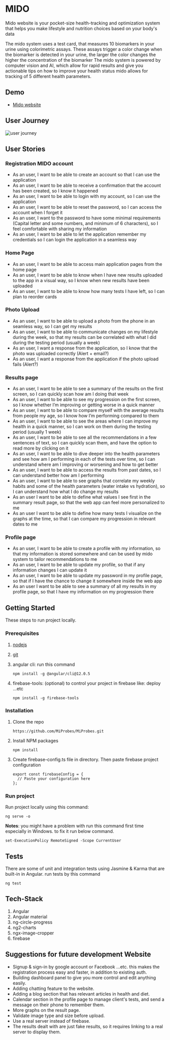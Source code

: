 # MIDO

Mido website is your pocket-size health-tracking and optimization system that helps you make lifestyle and nutrition choices based on your body's data

The mido system uses a test card, that measures 10 biomarkers in your urine using colorimetric assays. These assays trigger a color change when the biomarker is detected in your urine, the larger the color changes the higher the concentration of the biomarker The mido system is powered by computer vision and AI, which allow for rapid results and give you actionable tips on how to improve your health status mido allows for tracking of 5 different health parameters.

## Demo

- [Mido website](https://mido-app-new.web.app/home)

## User Journey

![user journey](https://user-images.githubusercontent.com/49689787/135058743-e9730a17-6cc3-4a9b-846f-e82664e4618c.png)

## User Stories

### Registration MIDO account

- As an user, I want to be able to create an account so that I can use the application
- As an user, I want to be able to receive a confirmation that the account has been created, so I know it happened
- As an user, I want to be able to login with my account, so I can use the application
- As an user, I want to be able to reset the password, so I can access the account when I forget it
- As an user, I want to the password to have some minimal requirements (Capital letter and some numbers, and minimum of 6 characters), so I feel comfortable with sharing my information
- As an user, I want to be able to let the application remember my credentials so I can login the application in a seamless way

### Home Page

- As an user, I want to be able to access main application pages from the home page
- As an user, I want to be able to know when I have new results uploaded to the app in a visual way, so I know when new results have been uploaded
- As an user, I want to be able to know how many tests I have left, so I can plan to reorder cards

### Photo Upload

- As an user, I want to be able to upload a photo from the phone in an seamless way, so I can get my results
- As an user, I want to be able to communicate changes on my lifestyle during the week, so that my results can be correlated with what I did during the testing period (usually a week)
- As an user, I want a response from the application, so I know that the photo was uploaded correctly (Alert + email?)
- As an user, I want a response from the application if the photo upload fails (Alert?)

### Results page

- As an user, I want to be able to see a summary of the results on the first screen, so I can quickly scan how am I doing that week
- As an user, I want to be able to see my progression on the first screen, so I know whether I’m improving or getting worse in a quick manner
- As an user, I want to be able to compare myself with the average results from people my age, so I know how I’m performing compared to them
- As an user, I want to be able to see the areas where I can improve my health in a quick manner, so I can work on them during the testing period (usually 1 week)
- As an user, I want to be able to see all the recommendations in a few sentences of text, so I can quickly scan them, and have the option to read more by clicking on it
- As an user, I want to be able to dive deeper into the health parameters and see how am I performing in each of the tests over time, so I can understand where am I improving or worsening and how to get better
- As an user, I want to be able to access the results from past dates, so I can understand better how am I performing
- As an user, I want to be able to see graphs that correlate my weekly habits and some of the health parameters (water intake vs hydration), so I can understand how what I do change my results
- As an user I want to be able to define what values I see first in the summary result page, so that the web app can feel more personalized to me
- As an user I want to be able to define how many tests I visualize on the graphs at the time, so that I can compare my progression in relevant dates to me

### Profile page

- As an user, I want to be able to create a profile with my information, so that my information is stored somewhere and can be used by mido system to tailor recommendations to me
- As an user, I want to be able to update my profile, so that if any information changes I can update it
- As an user, I want to be able to update my password in my profile page, so that if I have the chance to change it somewhere inside the web app
- As an user I want to be able to see a summary of all my results in my profile page, so that I have my information on my progression there

## Getting Started

These steps to run project locally.

### Prerequisites

1. [nodejs](https://nodejs.org/en/download/)
2. [git](https://git-scm.com/download/)

3. angular cli: run this command

   ```
   npm install -g @angular/cli@12.0.5
   ```

4. firebase-tools: (optional) to control your project in firebase like: deploy ...etc

   ```
   npm install -g firebase-tools
   ```

### Installation

1. Clone the repo

   ```
   https://github.com/MiProbes/MiProbes.git
   ```

2. Install NPM packages

   ```
   npm install
   ```

3. Create firebase-config.ts file in directory. Then paste firebase project configuration
   ```
   export const firebaseConfig = {
     // Paste your configuration here
   };
   ```

### Run project

Run project locally using this command:

```
ng serve -o
```

**Notes**: you might have a problem with run this command first time especially in Windows. to fix it run below command.

```
set-ExecutionPolicy RemoteSigned -Scope CurrentUser
```

## Tests

There are some of unit and integration tests using Jasmine & Karma that are built-in in Angular. run tests by this command

```
ng test
```

## Tech-Stack

1. Angular
2. Angular material
3. ng-circle-progress
4. ng2-charts
5. ngx-image-cropper
6. firebase

## Suggestions for future development Website

- Signup & sign-in by google account or Facebook ...etc. this makes the registration process easy and faster, in addition to existing auth.
- Building dashboard panel to give you more control and edit anything easily.
- Adding chatting feature to the website.
- Adding a blog section that has relevant articles in health and diet.
- Calendar section in the profile page to manage client's tests, and send a message on their phone to remember them.
- More graphs on the result page.
- Validate image type and size before upload.
- Use a real server instead of firebase.
- The results dealt with are just fake results, so it requires linking to a real server to display them.
